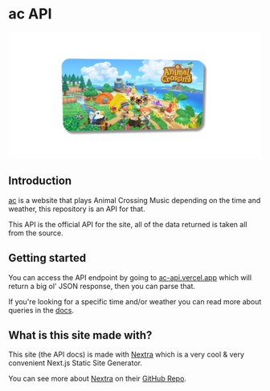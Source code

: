 # ac API

![](/public/demo.png)

## Introduction

[ac](https://ac.vercel.app/) is a website that plays Animal Crossing Music depending on the time and weather, this repository is an API for that.

This API is the official API for the site, all of the data returned is taken all from the source.

## Getting started

You can access the API endpoint by going to [ac-api.vercel.app](https://ac-api.vercel.app/) which will return a big ol' JSON response, then you can parse that.

If you're looking for a specific time and/or weather you can read more about queries in the [docs](https://ac-api.vercel.app/docs/queries/).

## What is this site made with?

This site (the API docs) is made with [Nextra](https://nextra.vercel.app/) which is a very cool & very convenient Next.js Static Site Generator.

You can see more about [Nextra](https://nextra.vercel.app) on their [GitHub Repo](https://github.com/shuding/nextra/).

